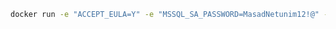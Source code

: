 ﻿```bash
docker run -e "ACCEPT_EULA=Y" -e "MSSQL_SA_PASSWORD=MasadNetunim12!@" -p 1433:1433 --name sql --hostname sql -d  mcr.microsoft.com/mssql/server:2022-latest
```